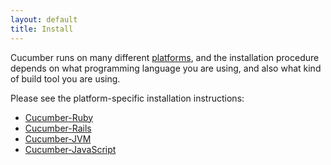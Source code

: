 ```yaml
---
layout: default
title: Install
---
```


Cucumber runs on many different [platforms](platforms.html), and the installation procedure depends on what programming language you are using, and also what kind of build tool you are using. 

Please see the platform-specific installation instructions:

* [Cucumber-Ruby](install-ruby.html)
* [Cucumber-Rails](install-rails.html)
* [Cucumber-JVM](install-jvm.html)
* [Cucumber-JavaScript](install-js.html)
